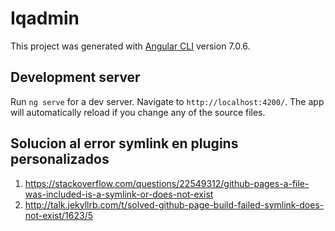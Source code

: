 # Iqadmin

This project was generated with [Angular CLI](https://github.com/angular/angular-cli) version 7.0.6.

## Development server

Run `ng serve` for a dev server. Navigate to `http://localhost:4200/`. The app will automatically reload if you change any of the source files.

## Solucion al error symlink en plugins personalizados
1. https://stackoverflow.com/questions/22549312/github-pages-a-file-was-included-is-a-symlink-or-does-not-exist
2. http://talk.jekyllrb.com/t/solved-github-page-build-failed-symlink-does-not-exist/1623/5

